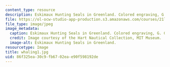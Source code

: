 ```yaml
---
content_type: resource
description: Eskimaux Hunting Seals in Greenland. Colored engraving, G. Gallina (n.d.).
file: https://ol-ocw-studio-app-production.s3.amazonaws.com/courses/21l-705-major-authors-melville-and-morrison-fall-2003/86f325ea30c9fb6702eae90f598192de_whaling1.jpg
file_type: image/jpeg
image_metadata:
  caption: Eskimaux Hunting Seals in Greenland. Colored engraving, G. Gallina (n.d.).
  credit: Image courtesy of the Hart Nautical Collection, MIT Museum.
  image-alt: Eskimaux Hunting Seals in Greenland.
resourcetype: Image
title: whaling1.jpg
uid: 86f325ea-30c9-fb67-02ea-e90f598192de
---
```


